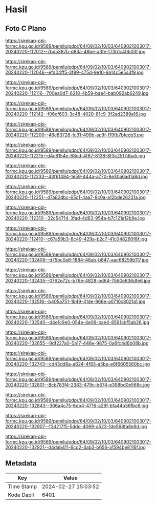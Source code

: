 # Hasil

## Foto C Plano

https://sirekap-obj-formc.kpu.go.id/9589/pemilu/pdpr/64/09/02/10/03/6409021003017-20240220-112012--7bd5387b-d83a-48be-a3fe-f73b1c40b03f.jpg

https://sirekap-obj-formc.kpu.go.id/9589/pemilu/pdpr/64/09/02/10/03/6409021003017-20240220-112046--efd04ff5-3f89-475d-9e10-9a14c5e5a3f9.jpg

https://sirekap-obj-formc.kpu.go.id/9589/pemilu/pdpr/64/09/02/10/03/6409021003017-20240220-112116--700ea0d7-6218-4b59-bae4-bab092ab6249.jpg

https://sirekap-obj-formc.kpu.go.id/9589/pemilu/pdpr/64/09/02/10/03/6409021003017-20240220-112142--f06cf603-3c48-4020-81c9-3f2ad2389a18.jpg

https://sirekap-obj-formc.kpu.go.id/9589/pemilu/pdpr/64/09/02/10/03/6409021003017-20240220-112200--46e83728-fc31-499b-ac9f-f19fb7bfecb3.jpg

https://sirekap-obj-formc.kpu.go.id/9589/pemilu/pdpr/64/09/02/10/03/6409021003017-20240220-112215--d4c6154e-68cd-4f87-8138-8f3c2517dba5.jpg

https://sirekap-obj-formc.kpu.go.id/9589/pemilu/pdpr/64/09/02/10/03/6409021003017-20240220-112233--43f61494-1e59-444a-a770-8e30a6ad1a8d.jpg

https://sirekap-obj-formc.kpu.go.id/9589/pemilu/pdpr/64/09/02/10/03/6409021003017-20240220-112251--d7a82dbc-65c1-4aa7-8c0a-a12bde26231a.jpg

https://sirekap-obj-formc.kpu.go.id/9589/pemilu/pdpr/64/09/02/10/03/6409021003017-20240220-112310--32c54714-3fad-4d83-954a-b7c121a12b9e.jpg

https://sirekap-obj-formc.kpu.go.id/9589/pemilu/pdpr/64/09/02/10/03/6409021003017-20240220-112410--c67a59b3-8c49-429a-b2c7-41c048260f8f.jpg

https://sirekap-obj-formc.kpu.go.id/9589/pemilu/pdpr/64/09/02/10/03/6409021003017-20240220-132406--d75bc0a6-1884-48ab-b847-aac68259b117.jpg

https://sirekap-obj-formc.kpu.go.id/9589/pemilu/pdpr/64/09/02/10/03/6409021003017-20240220-132435--0762e72c-b76e-4828-bd64-7560e836dfe6.jpg

https://sirekap-obj-formc.kpu.go.id/9589/pemilu/pdpr/64/09/02/10/03/6409021003017-20240220-132516--b405a751-1b49-41de-966e-a0710c8021a1.jpg

https://sirekap-obj-formc.kpu.go.id/9589/pemilu/pdpr/64/09/02/10/03/6409021003017-20240220-132540--d4e1c9e0-054e-4e06-bae4-8591abf5ab26.jpg

https://sirekap-obj-formc.kpu.go.id/9589/pemilu/pdpr/64/09/02/10/03/6409021003017-20240220-132655--9df227a0-0a17-446e-9875-0a6fc4d6b08b.jpg

https://sirekap-obj-formc.kpu.go.id/9589/pemilu/pdpr/64/09/02/10/03/6409021003017-20240220-132743--cd43dd6a-a624-4f83-a5be-e6f6605580bc.jpg

https://sirekap-obj-formc.kpu.go.id/9589/pemilu/pdpr/64/09/02/10/03/6409021003017-20240220-132801--8cb783f4-2383-479c-b674-e398bd0e568c.jpg

https://sirekap-obj-formc.kpu.go.id/9589/pemilu/pdpr/64/09/02/10/03/6409021003017-20240220-132843--306a4c75-6db4-4716-a29f-bfa44b56fbc6.jpg

https://sirekap-obj-formc.kpu.go.id/9589/pemilu/pdpr/64/09/02/10/03/6409021003017-20240220-132907--f3d217f5-5ddd-4069-a523-1de568fa8e6d.jpg

https://sirekap-obj-formc.kpu.go.id/9589/pemilu/pdpr/64/09/02/10/03/6409021003017-20240220-132921--d4dab411-6cd2-4ab3-b656-a1594be8116f.jpg


## Metadata

| Key        | Value               |
| ---------- | ------------------- |
| Time Stamp | 2024-02-27 15:03:52 |
| Kode Dapil | 6401                |



